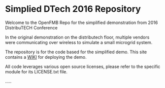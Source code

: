 # Simplied DTech 2016 Repository #
Welcome to the OpenFMB Repo for the simplified demonstration from 2016 DistribuTECH Conference

In the original demonstration on the distributech floor, multiple vendors were communicating over wireless to simulate a small microgrid system.

The repository is for the code based for the simplified demo.   This site contains a [WIKI](https://github.com/openfmb/dtech-demo-2016/wiki) for deploying the demo. 

All code leverages various open source licenses, please refer to the specific module for its LICENSE.txt file.

.....
